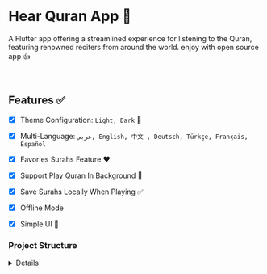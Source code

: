 <br>

# Hear Quran App 📱
A Flutter app offering a streamlined experience for listening to the Quran, featuring renowned reciters from around the world.
enjoy with open source app 👍

<br>

## Features ✅

- [x] Theme Configuration: `Light, Dark` 💪
- [x] Multi-Language: `عربي, English, 中文 , Deutsch, Türkçe, Français, Español` 
- [x] Favories Surahs Feature ♥️
- [x] Support Play Quran In Background 💯
- [x] Save Surahs Locally When Playing ✅
- [x] Offline Mode
- [x] Simple UI 🤝


### Project Structure

<details>

````

lib
├── core
│   ├── app_route.dart
│   ├── extenstions.dart
│   ├── localization
│   │   ├── app_ar.arb
│   │   ├── app_en.arb
│   │   ├── generated
│   │   │   ├── strings_ar.dart
│   │   │   ├── strings.dart
│   │   │   └── strings_en.dart
│   │   └── localization.dart
│   ├── resources
│   │   ├── images.dart
│   │   ├── resources.dart
│   │   └── theme.dart
│   ├── usecase
│   │   └── usecase.dart
│   └── widgets
│       ├── bloc_player_stream.dart
│       ├── dialogs
│       │   ├── about_dialog.dart
│       │   ├── dialogs.dart
│       │   └── select_lang_dialog.dart
│       ├── headline.dart
│       ├── miniplayer
│       │   ├── custom_progress_bar.dart
│       │   ├── lerp_int.dart
│       │   ├── max_panel.dart
│       │   ├── miniplayer.dart
│       │   ├── miniplayer_wdget.dart
│       │   ├── min_panel.dart
│       │   └── play_icon.dart
│       ├── reciter_item.dart
│       ├── setting_item.dart
│       ├── surah_item.dart
│       ├── widgets.dart
│       └── with_observer.dart
├── dependencies_injection.dart
├── features
│   ├── general
│   │   ├── general.dart
│   │   └── settings
│   │       ├── cubit
│   │       │   ├── settings_cubit.dart
│   │       │   └── settings_state.dart
│   │       └── settings_tab.dart
│   └── quran_player
│       ├── data
│       │   ├── datasource
│       │   │   └── quran_local_datasource.dart
│       │   ├── models
│       │   │   ├── models.dart
│       │   │   ├── reciter_mode.dart
│       │   │   └── surah_model.dart
│       │   └── repository
│       │       └── quran_repository_impl.dart
│       ├── domain
│       │   ├── entities
│       │   │   ├── entities.dart
│       │   │   ├── reciter.dart
│       │   │   └── surah.dart
│       │   ├── repository
│       │   │   └── quran_repository.dart
│       │   └── usecases
│       │       ├── get_reciters.dart
│       │       ├── get_reciter_surahs.dart
│       │       └── usecases.dart
│       └── presentation
│           ├── cubit
│           │   ├── quran_player_cubit.dart
│           │   └── quran_player_state.dart
│           ├── navigator_wrapper.dart
│           └── tabs
│               ├── favorites.dart
│               └── home
│                   ├── home.dart
│                   ├── reciters_sub_tab.dart
│                   └── surahs_sub_tab.dart
├── hear_quran_app.dart
├── main.dart
└── services
    ├── audio_player
    │   └── quran_player.dart
    ├── hive
    │   ├── defualts_box_values.dart
    │   ├── enums.dart
    │   ├── hive.dart
    │   ├── main_box.dart
    │   └── main_box_mixin.dart
    ├── permissions_handler
    │   ├── handler.dart
    │   └── permissions_handler.dart
    └── services.dart

````

</details>
